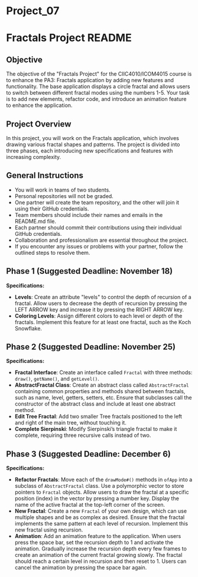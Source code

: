 # Project_07
# Fractals Project README

## Objective

The objective of the "Fractals Project" for the CIIC4010/ICOM4015 course is to enhance the PA3: Fractals application by adding new features and functionality. The base application displays a circle fractal and allows users to switch between different fractal modes using the numbers 1-5. Your task is to add new elements, refactor code, and introduce an animation feature to enhance the application.

## Project Overview

In this project, you will work on the Fractals application, which involves drawing various fractal shapes and patterns. The project is divided into three phases, each introducing new specifications and features with increasing complexity.

## General Instructions

- You will work in teams of two students.
- Personal repositories will not be graded.
- One partner will create the team repository, and the other will join it using their GitHub credentials.
- Team members should include their names and emails in the README.md file.
- Each partner should commit their contributions using their individual GitHub credentials.
- Collaboration and professionalism are essential throughout the project.
- If you encounter any issues or problems with your partner, follow the outlined steps to resolve them.

## Phase 1 (Suggested Deadline: November 18)

**Specifications:**

- **Levels**: Create an attribute "levels" to control the depth of recursion of a fractal. Allow users to decrease the depth of recursion by pressing the LEFT ARROW key and increase it by pressing the RIGHT ARROW key.
- **Coloring Levels**: Assign different colors to each level or depth of the fractals. Implement this feature for at least one fractal, such as the Koch Snowflake.

## Phase 2 (Suggested Deadline: November 25)

**Specifications:**

- **Fractal Interface**: Create an interface called `Fractal` with three methods: `draw()`, `getName()`, and `getLevel()`.
- **AbstractFractal Class**: Create an abstract class called `AbstractFractal` containing common properties and methods shared between fractals, such as name, level, getters, setters, etc. Ensure that subclasses call the constructor of the abstract class and include at least one abstract method.
- **Edit Tree Fractal**: Add two smaller Tree fractals positioned to the left and right of the main tree, without touching it.
- **Complete Sierpinski**: Modify Sierpinski’s triangle fractal to make it complete, requiring three recursive calls instead of two.

## Phase 3 (Suggested Deadline: December 6)

**Specifications:**

- **Refactor Fractals**: Move each of the `drawMode#()` methods in `ofApp` into a subclass of `AbstractFractal` class. Use a polymorphic vector to store pointers to `Fractal` objects. Allow users to draw the fractal at a specific position (index) in the vector by pressing a number key. Display the name of the active fractal at the top-left corner of the screen.
- **New Fractal**: Create a new `Fractal` of your own design, which can use multiple shapes and be as complex as desired. Ensure that the fractal implements the same pattern at each level of recursion. Implement this new fractal using recursion.
- **Animation**: Add an animation feature to the application. When users press the space bar, set the recursion depth to 1 and activate the animation. Gradually increase the recursion depth every few frames to create an animation of the current fractal growing slowly. The fractal should reach a certain level in recursion and then reset to 1. Users can cancel the animation by pressing the space bar again.

